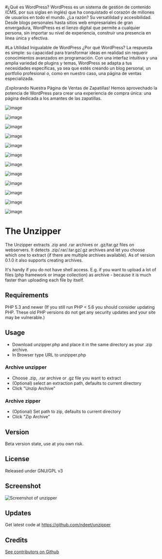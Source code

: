 #¿Qué es WordPress?
WordPress es un sistema de gestión de contenido (CMS, por sus siglas en inglés) que ha conquistado el corazón de millones de usuarios en todo el mundo. ¿La razón? Su versatilidad y accesibilidad. Desde blogs personales hasta sitios web empresariales de gran envergadura, WordPress es el lienzo digital que permite a cualquier persona, sin importar su nivel de experiencia, construir una presencia en línea única y efectiva.

#La Utilidad Inigualable de WordPress
¿Por qué WordPress? La respuesta es simple: su capacidad para transformar ideas en realidad sin requerir conocimientos avanzados en programación. Con una interfaz intuitiva y una amplia variedad de plugins y temas, WordPress se adapta a tus necesidades específicas, ya sea que estés creando un blog personal, un portfolio profesional o, como en nuestro caso, una página de ventas especializada.

¡Explorando Nuestra Página de Ventas de Zapatillas!
Hemos aprovechado la potencia de WordPress para crear una experiencia de compra única: una página dedicada a los amantes de las zapatillas.

![image](https://github.com/bochita08/PaginaWordPress/assets/127541271/429213b7-a5b7-4f33-b269-35648fd6e2af)

![image](https://github.com/bochita08/PaginaWordPress/assets/127541271/0057b326-e2cf-4072-900f-b1afccbfbcf5)

![image](https://github.com/bochita08/PaginaWordPress/assets/127541271/54082717-5066-46b7-8834-d545b7ab27a5)

![image](https://github.com/bochita08/PaginaWordPress/assets/127541271/08edfa87-508a-4859-b1dc-fc1c7b675322)

![image](https://github.com/bochita08/PaginaWordPress/assets/127541271/e2ba872d-073f-44f7-b59b-674f4377a8de)

![image](https://github.com/bochita08/PaginaWordPress/assets/127541271/61127d33-ab33-4887-9834-28cea2406877)

![image](https://github.com/bochita08/PaginaWordPress/assets/127541271/fe2f869e-e715-4549-b457-501ee2a97a6c)

![image](https://github.com/bochita08/PaginaWordPress/assets/127541271/3cc59081-09e5-447a-b9e7-8d00075c2931)

![image](https://github.com/bochita08/PaginaWordPress/assets/127541271/687d325c-7dde-433e-a243-68a52572d558)

![image](https://github.com/bochita08/PaginaWordPress/assets/127541271/838aa76a-dec8-4573-9b35-eb9ef053693e)

![image](https://github.com/bochita08/PaginaWordPress/assets/127541271/c7c5f012-a501-4bad-b635-adaedbf7aab7)

![image](https://github.com/bochita08/PaginaWordPress/assets/127541271/115f82a2-30d0-44c8-b955-9d20cb263f65)



# The Unzipper

The Unzipper extracts .zip and .rar archives or .gz/tar.gz files on webservers. It detects .zip/.rar/.tar.gz/.gz archives and let you choose which one to extract (if there are multiple archives available).
As of version 0.1.0 it also supports creating archives.

It's handy if you do not have shell access. E.g. if you want to upload a lot of files (php framework or image collection) as archive - because it is much faster than uploading each file by itself.


## Requirements    
PHP 5.3 and newer
(If you still run PHP < 5.6 you should consider updating PHP. These old PHP versions do not get any security updates and your site may be vulnerable.)


## Usage
* Download unzipper.php and place it in the same directory as your .zip archive.
* In Browser type URL to unzipper.php

### Archive unzipper
* Choose .zip, .rar archive or .gz file you want to extract
* (Optional) select an extraction path, defaults to current directory
* Click "Unzip Archive"

### Archive zipper
* (Optional) Set path to zip, defaults to current directory
* Click "Zip Archive"

## Version
Beta version state, use at you own risk.


## License
Released under GNU/GPL v3


## Screenshot   
![Screenshot of unzipper](https://cloud.githubusercontent.com/assets/1136761/17080297/1bccbd60-512a-11e6-89cb-c6c112270154.png)


## Updates    
Get latest code at https://github.com/ndeet/unzipper


## Credits   
[See contributors on Github](https://github.com/ndeet/unzipper/graphs/contributors)  
